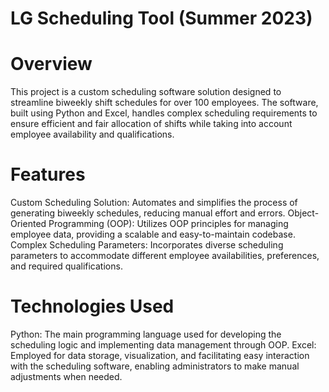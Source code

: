 # LG Scheduling Tool (Summer 2023)

# Overview 

This project is a custom scheduling software solution designed to streamline biweekly shift schedules for over 100 employees. The software, built using Python and Excel, handles complex scheduling requirements to ensure efficient and fair allocation of shifts while taking into account employee availability and qualifications.

# Features

Custom Scheduling Solution: Automates and simplifies the process of generating biweekly schedules, reducing manual effort and errors.
Object-Oriented Programming (OOP): Utilizes OOP principles for managing employee data, providing a scalable and easy-to-maintain codebase.
Complex Scheduling Parameters: Incorporates diverse scheduling parameters to accommodate different employee availabilities, preferences, and required qualifications.

# Technologies Used

Python: The main programming language used for developing the scheduling logic and implementing data management through OOP.
Excel: Employed for data storage, visualization, and facilitating easy interaction with the scheduling software, enabling administrators to make manual adjustments when needed.

